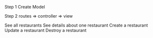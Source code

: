<!-- Creating a restaurant application -->

Step 1
  Create Model

Step 2
 routes => controller => view

  See all restaurants
  See details about one restaurant
  Create a restaurant
  Update a restaurant
  Destroy a restaurant
